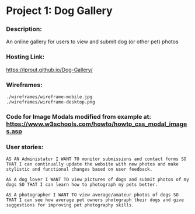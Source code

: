 # Project 1: Dog Gallery

### Description:
An online gallery for users to view and submit dog (or other pet) photos

### Hosting Link: 
https://lprout.github.io/Dog-Gallery/

### Wireframes: 
```
./wireframes/wireframe-mobile.jpg
./wireframes/wireframe-desktop.png
```

### Code for Image Modals modified from example at: https://www.w3schools.com/howto/howto_css_modal_images.asp

### User stories:
```
AS AN Administator I WANT TO monitor submissions and contact forms SO THAT I can continually update the website with new photos and make stylistic and functional changes based on user feedback. 

AS A dog lover I WANT TO view pictures of dogs and submit photos of my dogs SO THAT I can learn how to photograph my pets better. 

AS A photographer I WANT TO view average/amateur photos of dogs SO THAT I can see how average pet owners photograph their dogs and give suggestions for improving pet photography skills.
```

